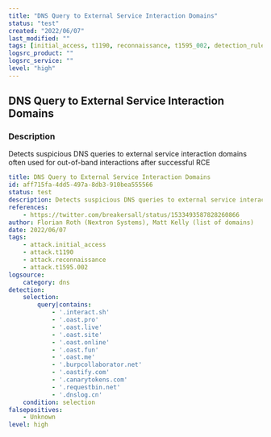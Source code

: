 ```yaml
---
title: "DNS Query to External Service Interaction Domains"
status: "test"
created: "2022/06/07"
last_modified: ""
tags: [initial_access, t1190, reconnaissance, t1595_002, detection_rule]
logsrc_product: ""
logsrc_service: ""
level: "high"
---
```


## DNS Query to External Service Interaction Domains

### Description

Detects suspicious DNS queries to external service interaction domains often used for out-of-band interactions after successful RCE

```yml
title: DNS Query to External Service Interaction Domains
id: aff715fa-4dd5-497a-8db3-910bea555566
status: test
description: Detects suspicious DNS queries to external service interaction domains often used for out-of-band interactions after successful RCE
references:
    - https://twitter.com/breakersall/status/1533493587828260866
author: Florian Roth (Nextron Systems), Matt Kelly (list of domains)
date: 2022/06/07
tags:
    - attack.initial_access
    - attack.t1190
    - attack.reconnaissance
    - attack.t1595.002
logsource:
    category: dns
detection:
    selection:
        query|contains:
            - '.interact.sh'
            - '.oast.pro'
            - '.oast.live'
            - '.oast.site'
            - '.oast.online'
            - '.oast.fun'
            - '.oast.me'
            - '.burpcollaborator.net'
            - '.oastify.com'
            - '.canarytokens.com'
            - '.requestbin.net'
            - '.dnslog.cn'
    condition: selection
falsepositives:
    - Unknown
level: high

```
